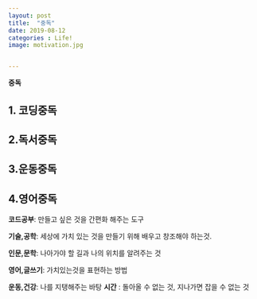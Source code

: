 ```yaml
---
layout: post
title:  "중독"
date: 2019-08-12
categories : Life!
image: motivation.jpg


---
```


**중독**

## 1. 코딩중독

## 2.독서중독

## 3.운동중독

## 4.영어중독

**코드공부**: 만들고 싶은 것을 간편화 해주는 도구

**기술,공학**: 세상에 가치 있는 것을 만들기 위해 배우고 창조해야 하는것.

**인문,문학**: 나아가야 할 길과 나의 위치를 알려주는 것

**영어,글쓰기**: 가치있는것을 표현하는 방법

**운동,건강**: 나를 지탱해주는 바탕
**시간** : 돌아올 수 없는 것, 지나가면 잡을 수 없는 것